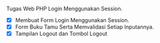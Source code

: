 Tugas Web PHP Login Menggunakan Session.

- [x] Membuat Form Login Menggunakan Session.
- [x] Form Buku Tamu Serta Memvalidasi Setiap Inputannya.
- [x] Tampilan Logout dan Tombol Logout
